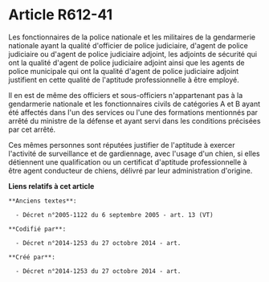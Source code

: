 # Article R612-41

Les fonctionnaires de la police nationale et les militaires de la gendarmerie nationale ayant la qualité d'officier de police
judiciaire, d'agent de police judiciaire ou d'agent de police judiciaire adjoint, les adjoints de sécurité qui ont la qualité
d'agent de police judiciaire adjoint ainsi que les agents de police municipale qui ont la qualité d'agent de police
judiciaire adjoint justifient en cette qualité de l'aptitude professionnelle à être employé.

Il en est de même des officiers et sous-officiers n'appartenant pas à la gendarmerie nationale et les fonctionnaires civils
de catégories A et B ayant été affectés dans l'un des services ou l'une des formations mentionnés par arrêté du ministre de
la défense et ayant servi dans les conditions précisées par cet arrêté.

Ces mêmes personnes sont réputées justifier de l'aptitude à exercer l'activité de surveillance et de gardiennage, avec
l'usage d'un chien, si elles détiennent une qualification ou un certificat d'aptitude professionnelle à être agent conducteur
de chiens, délivré par leur administration d'origine.

**Liens relatifs à cet article**

	**Anciens textes**:

	  - Décret n°2005-1122 du 6 septembre 2005 - art. 13 (VT)

	**Codifié par**:

	  - Décret n°2014-1253 du 27 octobre 2014 - art.

	**Créé par**:

	  - Décret n°2014-1253 du 27 octobre 2014 - art.
